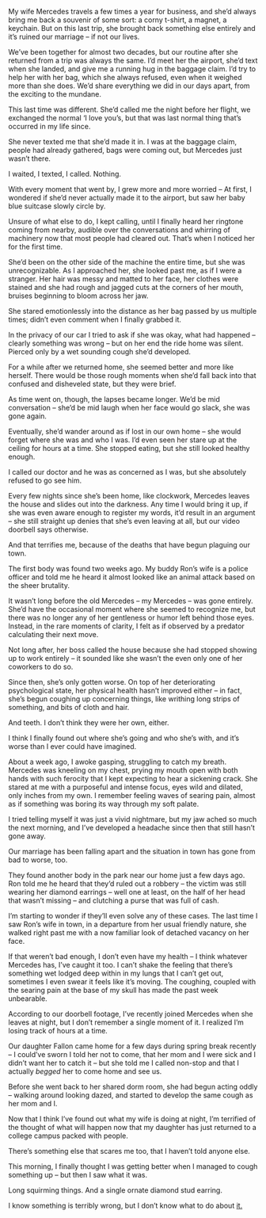  My wife Mercedes travels a few times a year for business, and she’d always bring me back a souvenir of some sort: a corny t-shirt, a magnet, a keychain. But on this last trip, she brought back something else entirely and it’s ruined our marriage – if not our lives.

We’ve been together for almost two decades, but our routine after she returned from a trip was always the same. I’d meet her the airport, she’d text when she landed, and give me a running hug in the baggage claim. I’d try to help her with her bag, which she always refused, even when it weighed more than she does. We’d share everything we did in our days apart, from the exciting to the mundane.

This last time was different. She’d called me the night before her flight, we exchanged the normal ‘I love you’s, but that was last normal thing that’s occurred in my life since.

She never texted me that she’d made it in. I was at the baggage claim, people had already gathered, bags were coming out, but Mercedes just wasn’t there.

I waited, I texted, I called. Nothing.

With every moment that went by, I grew more and more worried – At first, I wondered if she’d never actually made it to the airport, but saw her baby blue suitcase slowly circle by.

Unsure of what else to do, I kept calling, until I finally heard her ringtone coming from nearby, audible over the conversations and whirring of machinery now that most people had cleared out. That’s when I noticed her for the first time.

She’d been on the other side of the machine the entire time, but she was unrecognizable. As I approached her, she looked past me, as if I were a stranger. Her hair was messy and matted to her face, her clothes were stained and she had rough and jagged cuts at the corners of her mouth, bruises beginning to bloom across her jaw.

She stared emotionlessly into the distance as her bag passed by us multiple times; didn’t even comment when I finally grabbed it.

In the privacy of our car I tried to ask if she was okay, what had happened – clearly something was wrong – but on her end the ride home was silent. Pierced only by a wet sounding cough she’d developed.

For a while after we returned home, she seemed better and more like herself. There would be those rough moments when she’d fall back into that confused and disheveled state, but they were brief.

As time went on, though, the lapses became longer. We’d be mid conversation – she’d be mid laugh when her face would go slack, she was gone again.

Eventually, she’d wander around as if lost in our own home – she would forget where she was and who I was. I’d even seen her stare up at the ceiling for hours at a time. She stopped eating, but she still looked healthy enough.

I called our doctor and he was as concerned as I was, but she absolutely refused to go see him.

Every few nights since she’s been home, like clockwork, Mercedes leaves the house and slides out into the darkness. Any time I would bring it up, if she was even aware enough to register my words, it’d result in an argument – she still straight up denies that she’s even leaving at all, but our video doorbell says otherwise.

And that terrifies me, because of the deaths that have begun plaguing our town.

The first body was found two weeks ago. My buddy Ron’s wife is a police officer and told me he heard it almost looked like an animal attack based on the sheer brutality.

It wasn’t long before the old Mercedes – my Mercedes – was gone entirely. She’d have the occasional moment where she seemed to recognize me, but there was no longer any of her gentleness or humor left behind those eyes. Instead, in the rare moments of clarity, I felt as if observed by a predator calculating their next move.

Not long after, her boss called the house because she had stopped showing up to work entirely – it sounded like she wasn’t the even only one of her coworkers to do so.

Since then, she’s only gotten worse. On top of her deteriorating psychological state, her physical health hasn’t improved either – in fact, she’s begun coughing up concerning things, like writhing long strips of something, and bits of cloth and hair.

And teeth. I don’t think they were her own, either.

I think I finally found out where she’s going and who she’s with, and it’s worse than I ever could have imagined.

About a week ago, I awoke gasping, struggling to catch my breath. Mercedes was kneeling on my chest, prying my mouth open with both hands with such ferocity that I kept expecting to hear a sickening crack. She stared at me with a purposeful and intense focus, eyes wild and dilated, only inches from my own. I remember feeling waves of searing pain, almost as if something was boring its way through my soft palate.

I tried telling myself it was just a vivid nightmare, but my jaw ached so much the next morning, and I’ve developed a headache since then that still hasn’t gone away.

Our marriage has been falling apart and the situation in town has gone from bad to worse, too.

They found another body in the park near our home just a few days ago. Ron told me he heard that they’d ruled out a robbery – the victim was still wearing her diamond earrings – well one at least, on the half of her head that wasn’t missing – and clutching a purse that was full of cash.

I’m starting to wonder if they’ll even solve any of these cases. The last time I saw Ron’s wife in town, in a departure from her usual friendly nature, she walked right past me with a now familiar look of detached vacancy on her face.

If that weren’t bad enough, I don’t even have my health – I think whatever Mercedes has, I’ve caught it too. I can’t shake the feeling that there’s something wet lodged deep within in my lungs that I can’t get out, sometimes I even swear it feels like it’s moving. The coughing, coupled with the searing pain at the base of my skull has made the past week unbearable.

According to our doorbell footage, I’ve recently joined Mercedes when she leaves at night, but I don’t remember a single moment of it. I realized I’m losing track of hours at a time.

Our daughter Fallon came home for a few days during spring break recently – I could’ve sworn I told her not to come, that her mom and I were sick and I didn’t want her to catch it – but she told me I called non-stop and that I actually *begged* her to come home and see us.

Before she went back to her shared dorm room, she had begun acting oddly – walking around looking dazed, and started to develop the same cough as her mom and I.

Now that I think I’ve found out what my wife is doing at night, I’m terrified of the thought of what will happen now that my daughter has just returned to a college campus packed with people.

There’s something else that scares me too, that I haven’t told anyone else.

This morning, I finally thought I was getting better when I managed to cough something up – but then I saw what it was.

Long squirming things. And a single ornate diamond stud earring.

I know something is terribly wrong, but I don’t know what to do about [it.](https://www.reddit.com/user/JamFranz/comments/11or7ez/hello_and_welcome/)